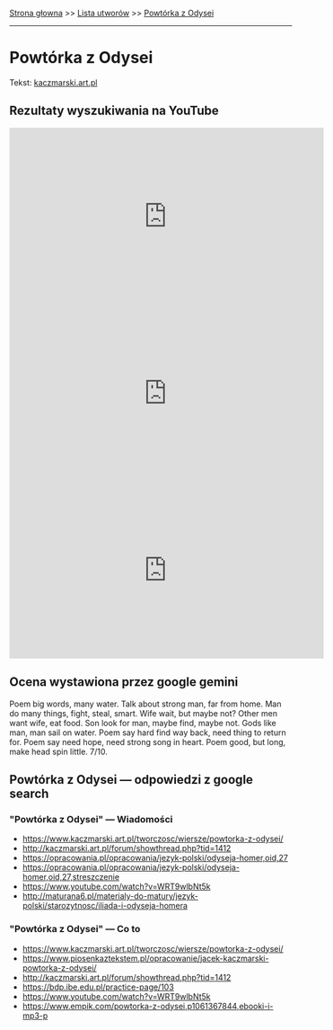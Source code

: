 [Strona głowna](../index.md) >> [Lista utworów](../list.md) >> [Powtórka z Odysei](469.md)

---

# Powtórka z Odysei

Tekst: [kaczmarski.art.pl](https://www.kaczmarski.art.pl/tworczosc/wiersze/powtorka-z-odysei/)

## Rezultaty wyszukiwania na YouTube

<iframe width="560" height="315" src="https://www.youtube.com/embed/cz2VnOOHcmY?si=IdontcarewhotheIRSsendsImnotpayingtaxes" title="YouTube video player" frameborder="0" allow="accelerometer; autoplay; clipboard-write; encrypted-media; gyroscope; picture-in-picture; web-share" referrerpolicy="strict-origin-when-cross-origin" allowfullscreen></iframe>

<iframe width="560" height="315" src="https://www.youtube.com/embed/NTNcxGVgn9I?si=IdontcarewhotheIRSsendsImnotpayingtaxes" title="YouTube video player" frameborder="0" allow="accelerometer; autoplay; clipboard-write; encrypted-media; gyroscope; picture-in-picture; web-share" referrerpolicy="strict-origin-when-cross-origin" allowfullscreen></iframe>

<iframe width="560" height="315" src="https://www.youtube.com/embed/WRT9wlbNt5k?si=IdontcarewhotheIRSsendsImnotpayingtaxes" title="YouTube video player" frameborder="0" allow="accelerometer; autoplay; clipboard-write; encrypted-media; gyroscope; picture-in-picture; web-share" referrerpolicy="strict-origin-when-cross-origin" allowfullscreen></iframe>

## Ocena wystawiona przez google gemini

Poem big words, many water. Talk about strong man, far from home. Man do many things, fight, steal, smart. Wife wait, but maybe not? Other men want wife, eat food. Son look for man, maybe find, maybe not. Gods like man, man sail on water. Poem say hard find way back, need thing to return for. Poem say need hope, need strong song in heart. Poem good, but long, make head spin little. 7/10.


## Powtórka z Odysei — odpowiedzi z google search

### "Powtórka z Odysei" — Wiadomości

 - <https://www.kaczmarski.art.pl/tworczosc/wiersze/powtorka-z-odysei/>
 - <http://kaczmarski.art.pl/forum/showthread.php?tid=1412>
 - <https://opracowania.pl/opracowania/jezyk-polski/odyseja-homer,oid,27>
 - <https://opracowania.pl/opracowania/jezyk-polski/odyseja-homer,oid,27,streszczenie>
 - <https://www.youtube.com/watch?v=WRT9wlbNt5k>
 - <http://maturana6.pl/materialy-do-matury/jezyk-polski/starozytnosc/iliada-i-odyseja-homera>

### "Powtórka z Odysei" — Co to

 - <https://www.kaczmarski.art.pl/tworczosc/wiersze/powtorka-z-odysei/>
 - <https://www.piosenkaztekstem.pl/opracowanie/jacek-kaczmarski-powtorka-z-odysei/>
 - <http://kaczmarski.art.pl/forum/showthread.php?tid=1412>
 - <https://bdp.ibe.edu.pl/practice-page/103>
 - <https://www.youtube.com/watch?v=WRT9wlbNt5k>
 - <https://www.empik.com/powtorka-z-odysei,p1061367844,ebooki-i-mp3-p>

